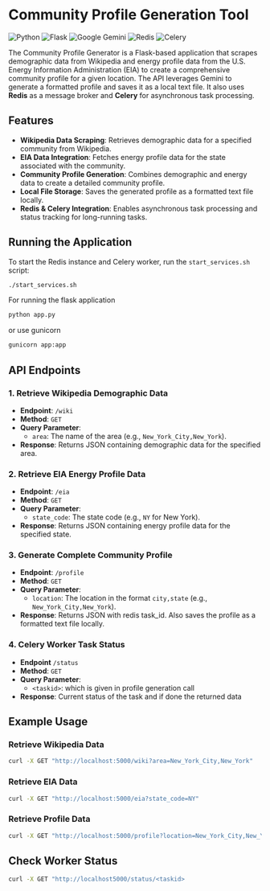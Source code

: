 # Community Profile Generation Tool

![Python](https://img.shields.io/badge/Python-3.8%2B-blue)
![Flask](https://img.shields.io/badge/Flask-2.0%2B-green)
![Google Gemini](https://img.shields.io/badge/Google%20Gemini-API-orange)
![Redis](https://img.shields.io/badge/Redis-6.0%2B-red)
![Celery](https://img.shields.io/badge/Celery-5.0%2B-green)

The Community Profile Generator is a Flask-based application that scrapes demographic data from Wikipedia and energy profile data from the U.S. Energy Information Administration (EIA) to create a comprehensive community profile for a given location. The API leverages Gemini to generate a formatted profile and saves it as a local text file. It also uses **Redis** as a message broker and **Celery** for asynchronous task processing.

## Features

- **Wikipedia Data Scraping**: Retrieves demographic data for a specified community from Wikipedia.
- **EIA Data Integration**: Fetches energy profile data for the state associated with the community.
- **Community Profile Generation**: Combines demographic and energy data to create a detailed community profile.
- **Local File Storage**: Saves the generated profile as a formatted text file locally.
- **Redis & Celery Integration**: Enables asynchronous task processing and status tracking for long-running tasks.

## Running the Application

To start the Redis instance and Celery worker, run the `start_services.sh` script:

```bash
./start_services.sh
```

For running the flask application

```bash
python app.py
```
or use gunicorn
```bash
gunicorn app:app
```

## API Endpoints

### 1. Retrieve Wikipedia Demographic Data
- **Endpoint**: `/wiki`
- **Method**: `GET`
- **Query Parameter**:
  - `area`: The name of the area (e.g., `New_York_City,New_York`).
- **Response**: Returns JSON containing demographic data for the specified area.

### 2. Retrieve EIA Energy Profile Data
- **Endpoint**: `/eia`
- **Method**: `GET`
- **Query Parameter**:
  - `state_code`: The state code (e.g., `NY` for New York).
- **Response**: Returns JSON containing energy profile data for the specified state.

### 3. Generate Complete Community Profile
- **Endpoint**: `/profile`
- **Method**: `GET`
- **Query Parameter**:
  - `location`: The location in the format `city,state` (e.g., `New_York_City,New_York`).
- **Response**: Returns JSON with redis task_id. Also saves the profile as a formatted text file locally.

### 4. Celery Worker Task Status
- **Endpoint** `/status`
- **Method**: `GET`
- **Query Parameter**:
  - `<taskid>`: which is given in profile generation call
- **Response**: Current status of the task and if done the returned data

## Example Usage

### Retrieve Wikipedia Data
```bash
curl -X GET "http://localhost:5000/wiki?area=New_York_City,New_York"
```
### Retrieve EIA Data
```bash
curl -X GET "http://localhost:5000/eia?state_code=NY"
```
### Retrieve Profile Data
```bash
curl -X GET "http://localhost:5000/profile?location=New_York_City,New_York"
```

## Check Worker Status
```bash
curl -X GET "http://localhost5000/status/<taskid>
```
